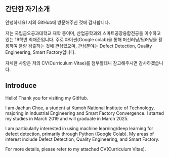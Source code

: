 ## 간단한 자기소개

안녕하세요! 저의 GitHub에 방문해주신 것에 감사합니다.

저는 국립금오공과대학교 재학 중이며, 산업공학과와 스마트공장융합전공을 이수하고 있는 19학번 최재준입니다.
주로 파이썬(Google colab)을 통해 머신러닝/딥러닝을 활용하여 불량 검출하는 것에 관심있으며, 관심분야는 Defect Detection, Quality Engineering, Smart Factory입니다.

자세한 사항은 저의 CV(Curriculum Vitae)를 첨부할테니 참고해주시면 감사하겠습니다.

## Introduce

Hello! Thank you for visiting my GitHub.

I am Jaehun Choe, a student at Kumoh National Institute of Technology, majoring in Industrial Engineering and Smart Factory Convergence. I started my studies in March 2019 and will graduate in March 2025.

I am particularly interested in using machine learning/deep learning for defect detection, primarily through Python (Google Colab). My areas of interest include Defect Detection, Quality Engineering, and Smart Factory.

For more details, please refer to my attached CV(Curriculum Vitae).






